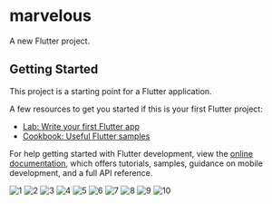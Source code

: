 # marvelous

A new Flutter project.

## Getting Started

This project is a starting point for a Flutter application.

A few resources to get you started if this is your first Flutter project:

- [Lab: Write your first Flutter app](https://docs.flutter.dev/get-started/codelab)
- [Cookbook: Useful Flutter samples](https://docs.flutter.dev/cookbook)

For help getting started with Flutter development, view the
[online documentation](https://docs.flutter.dev/), which offers tutorials,
samples, guidance on mobile development, and a full API reference.

![1](https://user-images.githubusercontent.com/69806532/185982664-84c1f237-cc82-4406-9f55-e6c3369fd162.jpg)
![2](https://user-images.githubusercontent.com/69806532/185982984-ce4211ce-9719-420e-a804-65f4f3a2b247.jpg)
![3](https://user-images.githubusercontent.com/69806532/185983374-b9db8fce-daae-402c-a59b-a5244a893079.jpg)
![4](https://user-images.githubusercontent.com/69806532/185983553-55c1608e-978b-44c8-9907-848df977fef4.jpg)
![5](https://user-images.githubusercontent.com/69806532/185983718-612477b0-a32f-4773-ad05-8f82070813a1.jpg)
![6](https://user-images.githubusercontent.com/69806532/185984014-4008427b-abde-4f2e-b5b9-0fea5066f56d.jpg)
![7](https://user-images.githubusercontent.com/69806532/185984190-e460a25e-071e-4299-a404-1cbd905f0fc9.jpg)
![8](https://user-images.githubusercontent.com/69806532/185984407-ae33d119-8ae2-4818-99d9-a5a088372875.jpg)
![9](https://user-images.githubusercontent.com/69806532/185984624-d7faee07-6192-46c8-9239-f4772ec2afe4.jpg)
![10](https://user-images.githubusercontent.com/69806532/185984827-771598f9-39dc-436f-9457-05eeedcd9fd1.jpg)







